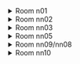 <details> 
<summary> Room n01 </summary>
Hyper-bhop into the room and release directional inputs upon entering the reverse field

![gif](./images/RU_n01.webp)
</details>

<details>
<summary> Room nn02 </summary>
Down-right after the reverse wavedash and hyper off the crumble block to make it to the last bubble

![gif](./images/RU_nn02.webp)
</details>

<details>
<summary> Room nn03 </summary>
Dash right into the spring and immediately hold left, dash into the bubble and then dash down-left, up, down to exit the room

![gif](./images/RU_nn03.webp)
</details>

<details>
<summary> Room nn05 </summary>
Buffer updash out of the bubble to hit the final spring earlier

![gif](./images/RU_nn05.webp)
</details>

<details>
<summary> Room nn09/nn08 </summary>
Ultra into the room and buffer a down-left dash to hit the first spring early. At the end, input a down-dash below the spring to hit it early

![gif](./images/RU_nn09_08.webp)
</details>

<details> 
<summary> Room nn10 </summary>
1f upright dash at the end of the room, to hit this spring early, works as a demo or a normal dash. Most likely not worthwhile to pause but saves about 1.3 seconds unpaused

![gif](./images/RU_nn10.webp)
</details>
